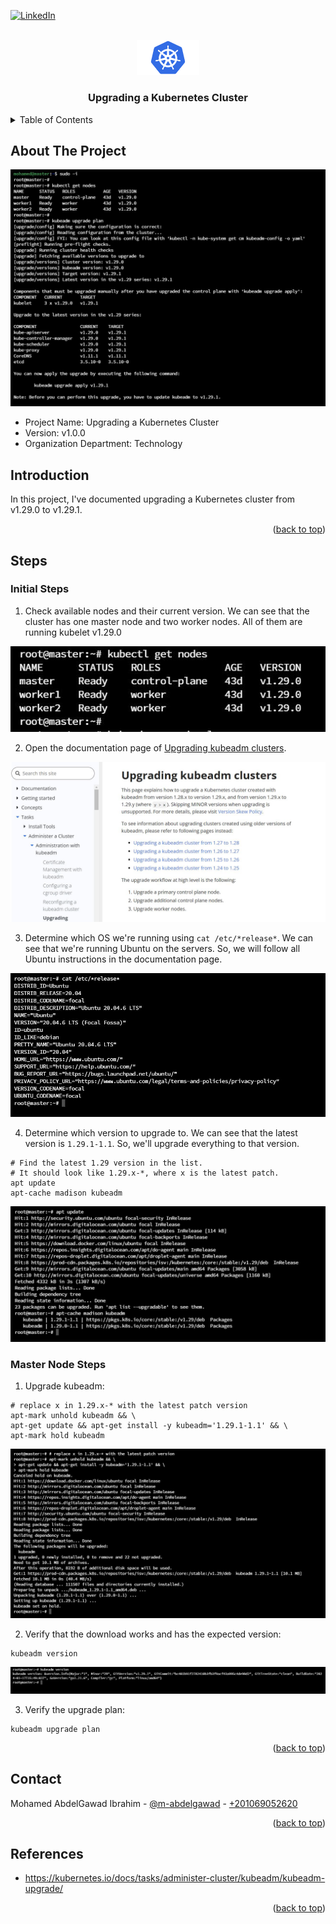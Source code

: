 <a name="readme-top"></a>

[![LinkedIn][linkedin-shield]][linkedin-url]



<!-- PROJECT LOGO -->
<br />
<div align="center">
  <img src="readme_files/logo.png" alt="Logo" width="100">
  <h3 align="center">Upgrading a Kubernetes Cluster</h3>
</div>



<!-- TABLE OF CONTENTS -->
<details>
  <summary>Table of Contents</summary>
  <ol>
    <li><a href="#about-the-project">About The Project</a></li>
    <li><a href="#introduction">Introduction</li>
    <li>
        <a href="#steps">Steps</a>
        <ul>
            <li><a href="#initial-steps">Initial Steps</a></li>
            <li><a href="#master-node-steps">Master Node Steps</a></li>
            <li><a href="#worker-node-steps">Worker Node Steps</a></li>
      </ul>
    </li>
    <li><a href="#contact">Contact</a></li>
    <li><a href="#references">References</a></li>
  </ol>
</details>



<!-- ABOUT THE PROJECT -->
## About The Project

<img src="readme_files/cover.jpg" alt="Cover Image">

* Project Name: Upgrading a Kubernetes Cluster
* Version: v1.0.0
* Organization Department: Technology

## Introduction

In this project, I've documented upgrading a Kubernetes cluster from v1.29.0 to v1.29.1.

<p align="right">(<a href="#readme-top">back to top</a>)</p>

## Steps

### Initial Steps

1. Check available nodes and their current version. We can see that the cluster has one master node and two worker nodes. All of them are running kubelet v1.29.0
<img src="readme_files/1.jpg">

2. Open the documentation page of <a href="https://kubernetes.io/docs/tasks/administer-cluster/kubeadm/kubeadm-upgrade/">Upgrading kubeadm clusters</a>.
<img src="readme_files/2.jpg">

3. Determine which OS we're running using `cat /etc/*release*`. We can see that we're running Ubuntu on the servers. So, we will follow all Ubuntu instructions in the documentation page.
<img src="readme_files/3.jpg">

4. Determine which version to upgrade to. We can see that the latest version is `1.29.1-1.1`. So, we'll upgrade everything to that version.
```
# Find the latest 1.29 version in the list.
# It should look like 1.29.x-*, where x is the latest patch.
apt update
apt-cache madison kubeadm
```
<img src="readme_files/4.jpg">

### Master Node Steps

1. Upgrade kubeadm:
```
# replace x in 1.29.x-* with the latest patch version
apt-mark unhold kubeadm && \
apt-get update && apt-get install -y kubeadm='1.29.1-1.1' && \
apt-mark hold kubeadm
```
<img src="readme_files/5.jpg">

2. Verify that the download works and has the expected version:
```
kubeadm version
```
<img src="readme_files/6.jpg">

3. Verify the upgrade plan:
```
kubeadm upgrade plan
```

<p align="right">(<a href="#readme-top">back to top</a>)</p>

<!-- CONTACT -->
## Contact

Mohamed AbdelGawad Ibrahim - [@m-abdelgawad](https://www.linkedin.com/in/m-abdelgawad/) - <a href="tel:+201069052620">+201069052620</a>

<p align="right">(<a href="#readme-top">back to top</a>)</p>

## References

* https://kubernetes.io/docs/tasks/administer-cluster/kubeadm/kubeadm-upgrade/

<p align="right">(<a href="#readme-top">back to top</a>)</p>

<!-- MARKDOWN LINKS & IMAGES -->
<!-- https://www.markdownguide.org/basic-syntax/#reference-style-links -->
[linkedin-shield]: https://img.shields.io/badge/-LinkedIn-black.svg?style=for-the-badge&logo=linkedin&colorB=555
[linkedin-url]: https://www.linkedin.com/in/m-abdelgawad/
